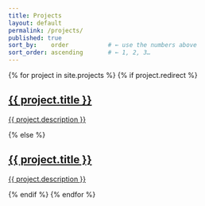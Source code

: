 ```yaml
---
title: Projects
layout: default
permalink: /projects/
published: true
sort_by:    order           # ← use the numbers above
sort_order: ascending       # ← 1, 2, 3…
---
```


<div class="ProjectContainer">
  <div class="gallery">
    {% for project in site.projects %}
      {% if project.redirect %}
        <div
          class="projectTile custom-bg"
          style="background-image: url('{{ project.image | relative_url }}')"
        >
          <a href="{{ project.redirect }}" target="_blank" rel="noopener">
            <span>
              <h2>{{ project.title }}</h2>
              <p>{{ project.description }}</p>
            </span>
          </a>
        </div>
      {% else %}
        <div
          class="projectTile custom-bg"
          style="background-image: url('{{ project.image | relative_url }}')"
        >
          <a href="{{ project.url | prepend: site.baseurl | prepend: site.url }}" target="_blank" rel="noopener">
            <span>
              <h2>{{ project.title }}</h2>
              <p>{{ project.description }}</p>
            </span>
          </a>
        </div>
      {% endif %}
    {% endfor %}
  </div>
</div>

